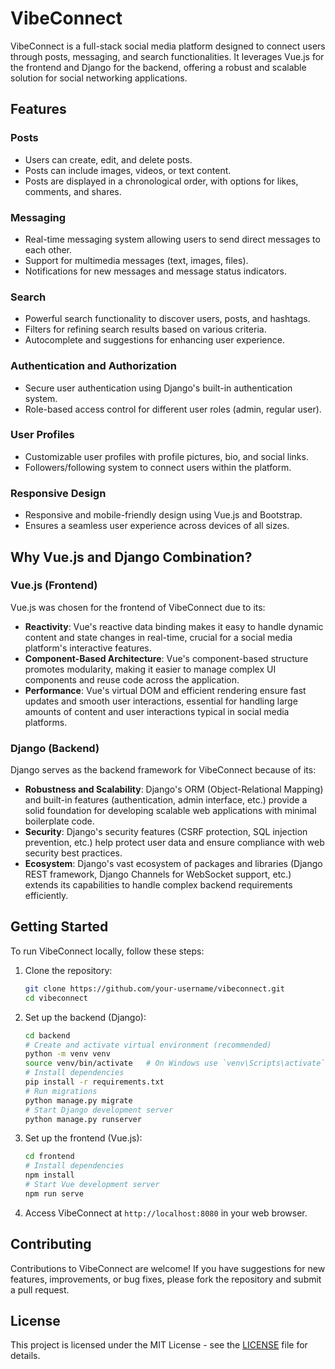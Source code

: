 # VibeConnect

VibeConnect is a full-stack social media platform designed to connect users through posts, messaging, and search functionalities. It leverages Vue.js for the frontend and Django for the backend, offering a robust and scalable solution for social networking applications.

## Features

### Posts

- Users can create, edit, and delete posts.
- Posts can include images, videos, or text content.
- Posts are displayed in a chronological order, with options for likes, comments, and shares.

### Messaging

- Real-time messaging system allowing users to send direct messages to each other.
- Support for multimedia messages (text, images, files).
- Notifications for new messages and message status indicators.

### Search

- Powerful search functionality to discover users, posts, and hashtags.
- Filters for refining search results based on various criteria.
- Autocomplete and suggestions for enhancing user experience.

### Authentication and Authorization

- Secure user authentication using Django's built-in authentication system.
- Role-based access control for different user roles (admin, regular user).

### User Profiles

- Customizable user profiles with profile pictures, bio, and social links.
- Followers/following system to connect users within the platform.

### Responsive Design

- Responsive and mobile-friendly design using Vue.js and Bootstrap.
- Ensures a seamless user experience across devices of all sizes.

## Why Vue.js and Django Combination?

### Vue.js (Frontend)

Vue.js was chosen for the frontend of VibeConnect due to its:

- **Reactivity**: Vue's reactive data binding makes it easy to handle dynamic content and state changes in real-time, crucial for a social media platform's interactive features.
- **Component-Based Architecture**: Vue's component-based structure promotes modularity, making it easier to manage complex UI components and reuse code across the application.
- **Performance**: Vue's virtual DOM and efficient rendering ensure fast updates and smooth user interactions, essential for handling large amounts of content and user interactions typical in social media platforms.

### Django (Backend)

Django serves as the backend framework for VibeConnect because of its:

- **Robustness and Scalability**: Django's ORM (Object-Relational Mapping) and built-in features (authentication, admin interface, etc.) provide a solid foundation for developing scalable web applications with minimal boilerplate code.
- **Security**: Django's security features (CSRF protection, SQL injection prevention, etc.) help protect user data and ensure compliance with web security best practices.
- **Ecosystem**: Django's vast ecosystem of packages and libraries (Django REST framework, Django Channels for WebSocket support, etc.) extends its capabilities to handle complex backend requirements efficiently.

## Getting Started

To run VibeConnect locally, follow these steps:

1. Clone the repository:
   ```bash
   git clone https://github.com/your-username/vibeconnect.git
   cd vibeconnect
   ```

2. Set up the backend (Django):
   ```bash
   cd backend
   # Create and activate virtual environment (recommended)
   python -m venv venv
   source venv/bin/activate   # On Windows use `venv\Scripts\activate`
   # Install dependencies
   pip install -r requirements.txt
   # Run migrations
   python manage.py migrate
   # Start Django development server
   python manage.py runserver
   ```

3. Set up the frontend (Vue.js):
   ```bash
   cd frontend
   # Install dependencies
   npm install
   # Start Vue development server
   npm run serve
   ```

4. Access VibeConnect at `http://localhost:8080` in your web browser.

## Contributing

Contributions to VibeConnect are welcome! If you have suggestions for new features, improvements, or bug fixes, please fork the repository and submit a pull request.

## License

This project is licensed under the MIT License - see the [LICENSE](LICENSE) file for details.
